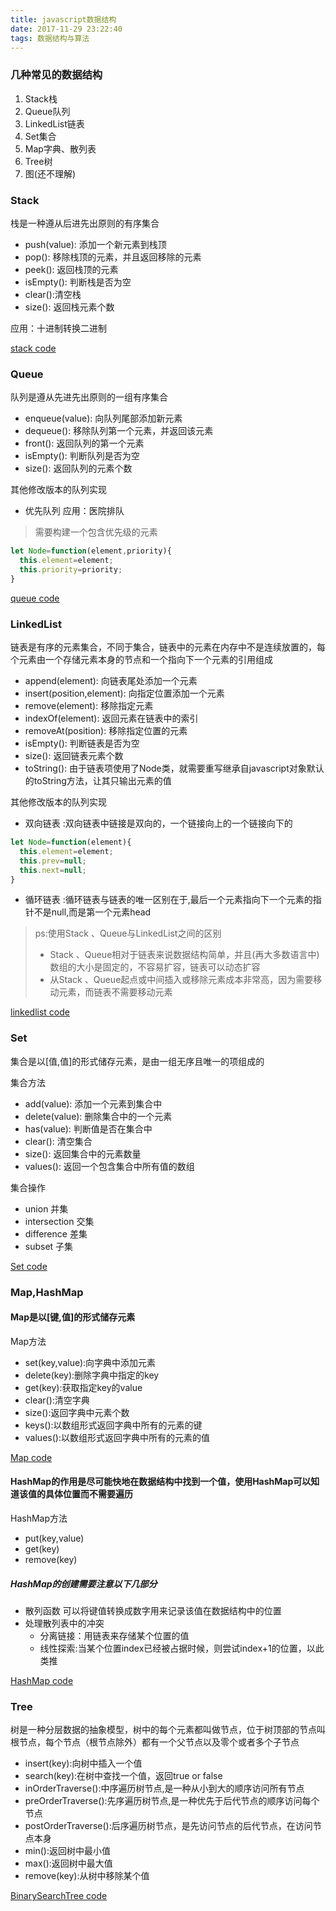 ```yaml
---
title: javascript数据结构
date: 2017-11-29 23:22:40
tags: 数据结构与算法
---
```

### 几种常见的数据结构
1. Stack栈
2. Queue队列
3. LinkedList链表
4. Set集合
5. Map字典、散列表
6. Tree树
7. 图(还不理解)

### Stack
栈是一种遵从后进先出原则的有序集合
 - push(value): 添加一个新元素到栈顶
 - pop(): 移除栈顶的元素，并且返回移除的元素
 - peek(): 返回栈顶的元素
 - isEmpty(): 判断栈是否为空
 - clear():清空栈
 - size(): 返回栈元素个数

应用：十进制转换二进制

[stack code](https://github.com/annilq/blog/tree/master/jscode/datastructrues/stack.js)

### Queue
队列是遵从先进先出原则的一组有序集合
 - enqueue(value): 向队列尾部添加新元素
 - dequeue(): 移除队列第一个元素，并返回该元素
 - front(): 返回队列的第一个元素
 - isEmpty(): 判断队列是否为空
 - size(): 返回队列的元素个数

 其他修改版本的队列实现
 - 优先队列 应用：医院排队
  >需要构建一个包含优先级的元素
  ```javascript
  let Node=function(element,priority){
    this.element=element;
    this.priority=priority;
  }
  ```

[queue code](https://github.com/annilq/blog/tree/master/jscode/datastructrues/queue.js)
### LinkedList
链表是有序的元素集合，不同于集合，链表中的元素在内存中不是连续放置的，每个元素由一个存储元素本身的节点和一个指向下一个元素的引用组成
 - append(element): 向链表尾处添加一个元素
 - insert(position,element): 向指定位置添加一个元素
 - remove(element): 移除指定元素
 - indexOf(element): 返回元素在链表中的索引
 - removeAt(position): 移除指定位置的元素
 - isEmpty(): 判断链表是否为空
 - size(): 返回链表元素个数
 - toString(): 由于链表项使用了Node类，就需要重写继承自javascript对象默认的toString方法，让其只输出元素的值

 其他修改版本的队列实现
 - 双向链表 :双向链表中链接是双向的，一个链接向上的一个链接向下的
  ```javascript
  let Node=function(element){
    this.element=element;
    this.prev=null;
    this.next=null;
  }
  ```
 - 循环链表 :循环链表与链表的唯一区别在于,最后一个元素指向下一个元素的指针不是null,而是第一个元素head

 >ps:使用Stack 、Queue与LinkedList之间的区别
 >- Stack 、Queue相对于链表来说数据结构简单，并且(再大多数语言中)数组的大小是固定的，不容易扩容，链表可以动态扩容
 >- 从Stack 、Queue起点或中间插入或移除元素成本非常高，因为需要移动元素，而链表不需要移动元素

[linkedlist code](https://github.com/annilq/blog/tree/master/jscode/datastructrues/linkedlist.js)

### Set
集合是以[值,值]的形式储存元素，是由一组无序且唯一的项组成的

  集合方法
  - add(value): 添加一个元素到集合中
  - delete(value): 删除集合中的一个元素
  - has(value): 判断值是否在集合中
  - clear(): 清空集合
  - size(): 返回集合中的元素数量
  - values(): 返回一个包含集合中所有值的数组

  集合操作
  - union 并集
  - intersection 交集
  - difference 差集
  - subset 子集

[Set code](https://github.com/annilq/blog/tree/master/jscode/datastructrues/set.js)

### Map,HashMap
#### Map是以[键,值]的形式储存元素
  Map方法
  - set(key,value):向字典中添加元素
  - delete(key):删除字典中指定的key
  - get(key):获取指定key的value
  - clear():清空字典
  - size():返回字典中元素个数
  - keys():以数组形式返回字典中所有的元素的键
  - values():以数组形式返回字典中所有的元素的值

[Map code](https://github.com/annilq/blog/tree/master/jscode/datastructrues/map.js)
#### HashMap的作用是尽可能快地在数据结构中找到一个值，使用HashMap可以知道该值的具体位置而不需要遍历
HashMap方法
- put(key,value)
- get(key)
- remove(key)

##### HashMap的创建需要注意以下几部分
- 散列函数 可以将键值转换成数字用来记录该值在数据结构中的位置
- 处理散列表中的冲突
  - 分离链接：用链表来存储某个位置的值
  - 线性探索:当某个位置index已经被占据时候，则尝试index+1的位置，以此类推

[HashMap code](https://github.com/annilq/blog/tree/master/jscode/datastructrues/hashmap.js)
### Tree
树是一种分层数据的抽象模型，树中的每个元素都叫做节点，位于树顶部的节点叫根节点，每个节点（根节点除外）都有一个父节点以及零个或者多个子节点
- insert(key):向树中插入一个值
- search(key):在树中查找一个值，返回true or false
- inOrderTraverse():中序遍历树节点,是一种从小到大的顺序访问所有节点
- preOrderTraverse():先序遍历树节点,是一种优先于后代节点的顺序访问每个节点
- postOrderTraverse():后序遍历树节点，是先访问节点的后代节点，在访问节点本身
- min():返回树中最小值
- max():返回树中最大值
- remove(key):从树中移除某个值

[BinarySearchTree code](https://github.com/annilq/blog/tree/master/jscode/datastructrues/BinarySearchTree.js)
